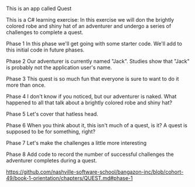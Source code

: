 This is an app called Quest

This is a C# learning exercise:
In this exercise we will don the brightly colored robe and shiny hat of an adventurer and undergo a series of challenges to complete a quest.

Phase 1
In this phase we'll get going with some starter code. We'll add to this initial code in future phases.

Phase 2
Our adventurer is currently named "Jack". Studies show that "Jack" is probably not the application user's name.

Phase 3
This quest is so much fun that everyone is sure to want to do it more than once.

Phase 4
I don't know if you noticed, but our adventurer is naked. What happened to all that talk about a brightly colored robe and shiny hat?

Phase 5
Let's cover that hatless head.

Phase 6
When you think about it, this isn't much of a quest, is it? A quest is supposed to be for something, right?

Phase 7
Let's make the challenges a little more interesting

Phase 8
Add code to record the number of successful challenges the adventurer completes during a quest. 


https://github.com/nashville-software-school/bangazon-inc/blob/cohort-49/book-1-orientation/chapters/QUEST.md#phase-1

